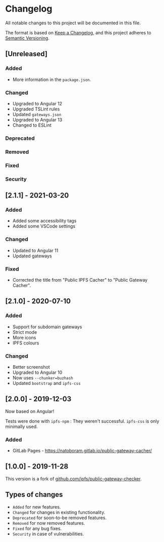 # Changelog

All notable changes to this project will be documented in this file.

The format is based on [Keep a Changelog](https://keepachangelog.com/), and this project adheres to [Semantic Versioning](https://semver.org/).

## [Unreleased]

### Added

* More information in the `package.json`.

### Changed

* Upgraded to Angular 12
* Upgraded TSLint rules
* Updated `gateways.json`
* Upgraded to Angular 13
* Changed to ESLint

### Deprecated

### Removed

### Fixed

### Security

## [2.1.1] - 2021-03-20

### Added

* Added some accessibility tags
* Added some VSCode settings

### Changed

* Updated to Angular 11
* Updated gateways

### Fixed

* Corrected the title from "Public IPFS Cacher" to "Public Gateway Cacher".

## [2.1.0] - 2020-07-10

### Added

* Support for subdomain gateways
* Strict mode
* More icons
* IPFS colours

### Changed

* Better screenshot
* Upgraded to Angular 10
* Now uses `--chunker=buzhash`
* Updated `bootstrap` and `ipfs-css`

## [2.0.0] - 2019-12-03

Now based on Angular!

Tests were done with `ipfs-npm` : They weren't successful. `ipfs-css` is only minimally used.

### Added

* GitLab Pages - <https://natoboram.gitlab.io/public-gateway-cacher/>

## [1.0.0] - 2019-11-28

This version is a fork of [github.com/ipfs/public-gateway-checker](https://github.com/ipfs/public-gateway-checker).

## Types of changes

* `Added` for new features.
* `Changed` for changes in existing functionality.
* `Deprecated` for soon-to-be removed features.
* `Removed` for now removed features.
* `Fixed` for any bug fixes.
* `Security` in case of vulnerabilities.
